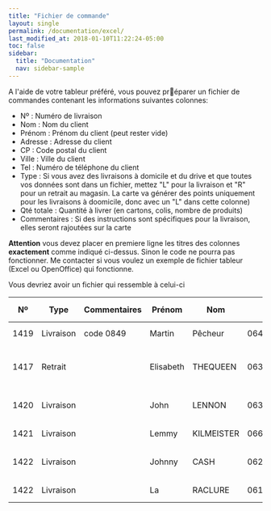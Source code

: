 ```yaml
---
title: "Fichier de commande"
layout: single
permalink: /documentation/excel/
last_modified_at: 2018-01-10T11:22:24-05:00
toc: false
sidebar:
  title: "Documentation"
  nav: sidebar-sample
---
```


<script type="text/javascript" async
  src="https://cdn.mathjax.org/mathjax/latest/MathJax.js?config=TeX-MML-AM_CHTML">
</script>

A l'aide de votre tableur préféré, vous pouvez préparer un fichier de commandes contenant les informations suivantes colonnes: 

- Nº : Numéro de livraison
- Nom : Nom du client
- Prénom : Prénom du client (peut rester vide)
- Adresse : Adresse du client
- CP : Code postal du client
- Ville : Ville du client
- Tel : Numéro de téléphone du client
- Type : Si vous avez des livraisons à domicile et du drive et que toutes vos données sont dans un fichier, mettez "L" pour la livraison et "R" pour un retrait au magasin. La carte va générer des points uniquement pour les livraisons à doomicile, donc avec un "L" dans cette colonne)
- Qté totale : Quantité à livrer (en cartons, colis, nombre de produits)
- Commentaires : Si des instructions sont spécifiques pour la livraison, elles seront rajoutées sur la carte

**Attention** vous devez placer en premiere ligne les titres des colonnes **exactement** comme indiqué ci-dessus. Sinon le code ne pourra pas fonctionner. Me contacter si vous voulez un exemple de fichier tableur (Excel ou OpenOffice) qui fonctionne.

Vous devriez avoir un fichier qui ressemble à celui-ci

|Nº  |Type     |Commentaires|Prénom   |Nom       |Tel       |Adresse                 |Ville            |CP   |Qté totale|
|----|---------|------------|---------|----------|----------|------------------------|-----------------|-----|----------|
|1419|Livraison|code 0849   |Martin   |Pêcheur   |0642905254|25 rue Bellevue         |Montigny-les-Metz|57950|24        |
|1417|Retrait  |            |Elisabeth|THEQUEEN  |0636096600|56 avenue de Nancy      |METZ             |57000|12        |
|1420|Livraison|            |John     |LENNON    |0639098802|5 rue du Moyen Pont     |METZ             |57000|12        |
|1421|Livraison|            |Lemmy    |KILMEISTER|0666097562|32, rue de Metz         |BOUSSE           |57310|12        |
|1422|Livraison|            |Johnny   |CASH      |0622134456|6, rue des trois Évêchés|METZ             |57070|12        |
|1422|Livraison|            |La       |RACLURE   |0612844564|4 rue Turgot            |METZ             |57070|24        |
